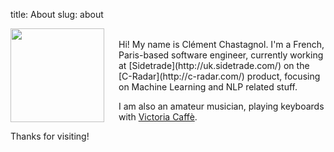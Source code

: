 title: About
slug: about

<img src="/images/clement.png" align="left" width="150" style="padding-right:20px;"/>

<br/>
Hi! My name is Clément Chastagnol.
I'm a French, Paris-based software engineer, currently working at [Sidetrade](http://uk.sidetrade.com/) on the [C-Radar](http://c-radar.com/) product, focusing on Machine Learning and NLP related stuff.

I am also an amateur musician, playing keyboards with [Victoria Caffè](http://www.victoriacaffe.fr/).

Thanks for visiting!
